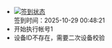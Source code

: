 - [![签到状态](https://github.com/p7wm/Cloud189-Actions/actions/workflows/main.yml/badge.svg?branch=main)](https://github.com/p7wm/Cloud189-Actions/actions/workflows/main.yml) <br> 签到时间：2025-10-29 00:48:21
- 开始执行帐号1
- 设备ID不存在，需要二次设备校验
